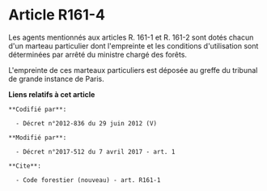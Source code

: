 # Article R161-4

Les agents mentionnés aux articles R. 161-1 et R. 161-2 sont dotés chacun d'un marteau particulier dont l'empreinte et les
conditions d'utilisation sont déterminées par arrêté du ministre chargé des forêts.

L'empreinte de ces marteaux particuliers est déposée au greffe du tribunal de grande instance de Paris.

**Liens relatifs à cet article**

	**Codifié par**:

	  - Décret n°2012-836 du 29 juin 2012 (V)

	**Modifié par**:

	  - Décret n°2017-512 du 7 avril 2017 - art. 1

	**Cite**:

	  - Code forestier (nouveau) - art. R161-1
